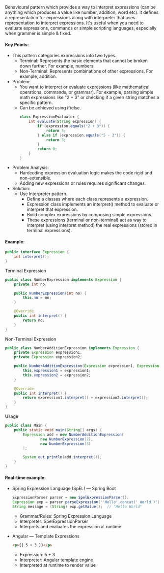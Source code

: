 Behavioural pattern which provides a way to interpret expressions (can be anything which produces a value like number, addition, word etc). It defines a representation for expressions along with interpreter that uses representation to interpret expressions. It's useful when you need to evaluate expressions, commands or simple scripting languages, especially when grammer is simple & fixed.

#### Key Points:
* This pattern categories expressions into two types.
    * Terminal: Represents the basic elements that cannot be broken down further. For example, numbers.
    * Non-Terminal: Represents combinations of other expressions. For example, addition.
* Problem:
    * You want to interpret or evaluate expressions (like mathematical operations, commands, or grammar). For example, parsing simple math expressions like "2 + 3" or checking if a given string matches a specific pattern.
    * Can be achieved using if/else.
        ```java
        class ExpressionEvaluator {
            int evaluate(String expression) {
                if (expression.equals("2 + 3")) {
                    return 5;
                } else if (expression.equals("5 - 2")) {
                    return 3;
                }
                return 0;
            }
        }
        ```
* Problem Analysis:
    * Hardcoding expression evaluation logic makes the code rigid and non-extensible.
    * Adding new expressions or rules requires significant changes.
* Solution:
    * Use Interpreter pattern.
        * Define a classes where each class represents a expression.
        * Expression class implements an interpret() method to evaluate or interpret that expression.
        * Build complex expressions by composing simple expressions.
        * These expressions (terminal or non-terminal) act as way to interpret (using interpret method) the real expressions (stored in terminal expressions).

#### Example:
```java
public interface Expression {
    int interpret();
}
```
Terminal Expression
```java
public class NumberExpression implements Expression {
    private int no;

    public NumberExpression(int no) {
        this.no = no;
    }

    @Override
    public int interpret() {
        return no;
    }
}
```
Non-Terminal Expression
```java
public class NumberAdditionExpression implements Expression {
    private Expression expression1;
    private Expression expression2;

    public NumberAdditionExpression(Expression expression1, Expression expression2) {
        this.expression1 = expression1;
        this.expression2 = expression2;
    }

    @Override
    public int interpret() {
        return expression1.interpret() + expression2.interpret();
    }
}
```
Usage
```java
public class Main {
    public static void main(String[] args) {
        Expression add = new NumberAdditionExpression(
                new NumberExpression(2),
                new NumberExpression(3)
        );

        System.out.println(add.interpret());
    }
}
```

#### Real-time example:
* Spring Expression Language (SpEL) — Spring Boot
    ```java
    ExpressionParser parser = new SpelExpressionParser();
    Expression exp = parser.parseExpression("'Hello'.concat(' World')");
    String message = (String) exp.getValue();  // "Hello World"
    ```
    * Grammar/Rules: Spring Expression Language
    * Interpreter: SpelExpressionParser
    * Interprets and evaluates the expression at runtime

* Angular — Template Expressions
    ```html
    <p>{{ 5 + 3 }}</p>
    ```
    * Expression: 5 + 3
    * Interpreter: Angular template engine
    * Interpreted at runtime to render value
